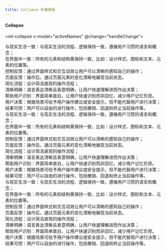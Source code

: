 ```yaml
---
title: Collapse 折叠面板
---
```


#### Collapse

<script>
  export default {
    data() {
      return {
        activeName: "1",
        activeNames: ['1']
      };
    },
    methods: {
      handleChange(val) {
        // console.log(val);
      }
    }
  }
</script>

<ml-collapse v-model="activeNames" @change="handleChange">
<ml-collapse-item title="一致性 Consistency" name="1">

<div>与现实生活一致：与现实生活的流程、逻辑保持一致，遵循用户习惯的语言和概念；</div>
<div>在界面中一致：所有的元素和结构需保持一致，比如：设计样式、图标和文本、元素的位置等。</div>
</ml-collapse-item>
<ml-collapse-item title="反馈 Feedback" name="2">
<div>控制反馈：通过界面样式和交互动效让用户可以清晰的感知自己的操作；</div>
<div>页面反馈：操作后，通过页面元素的变化清晰地展现当前状态。</div>
</ml-collapse-item>
<ml-collapse-item title="效率 Efficiency" name="3">
<div>简化流程：设计简洁直观的操作流程；</div>
<div>清晰明确：语言表达清晰且表意明确，让用户快速理解进而作出决策；</div>
<div>帮助用户识别：界面简单直白，让用户快速识别而非回忆，减少用户记忆负担。</div>
</ml-collapse-item>
<ml-collapse-item title="可控 Controllability" name="4">
<div>用户决策：根据场景可给予用户操作建议或安全提示，但不能代替用户进行决策；</div>
<div>结果可控：用户可以自由的进行操作，包括撤销、回退和终止当前操作等。</div>
</ml-collapse-item>
</ml-collapse>
<ml-collapse v-model="activeName" accordion>
  <ml-collapse-item title="一致性 Consistency" name="1">
    <div>与现实生活一致：与现实生活的流程、逻辑保持一致，遵循用户习惯的语言和概念；</div>
    <div>在界面中一致：所有的元素和结构需保持一致，比如：设计样式、图标和文本、元素的位置等。</div>
  </ml-collapse-item>
  <ml-collapse-item title="反馈 Feedback" name="2">
    <div>控制反馈：通过界面样式和交互动效让用户可以清晰的感知自己的操作；</div>
    <div>页面反馈：操作后，通过页面元素的变化清晰地展现当前状态。</div>
  </ml-collapse-item>
  <ml-collapse-item title="效率 Efficiency" name="3">
    <div>简化流程：设计简洁直观的操作流程；</div>
    <div>清晰明确：语言表达清晰且表意明确，让用户快速理解进而作出决策；</div>
    <div>帮助用户识别：界面简单直白，让用户快速识别而非回忆，减少用户记忆负担。</div>
  </ml-collapse-item>
  <ml-collapse-item title="可控 Controllability" name="4">
    <div>用户决策：根据场景可给予用户操作建议或安全提示，但不能代替用户进行决策；</div>
    <div>结果可控：用户可以自由的进行操作，包括撤销、回退和终止当前操作等。</div>
  </ml-collapse-item>
</ml-collapse>
<ml-collapse accordion>
  <ml-collapse-item>
    <template slot="title">
      一致性 Consistency<i class="header-icon ml-icon-info"></i>
    </template>
    <div>与现实生活一致：与现实生活的流程、逻辑保持一致，遵循用户习惯的语言和概念；</div>
    <div>在界面中一致：所有的元素和结构需保持一致，比如：设计样式、图标和文本、元素的位置等。</div>
  </ml-collapse-item>
  <ml-collapse-item title="反馈 Feedback">
    <div>控制反馈：通过界面样式和交互动效让用户可以清晰的感知自己的操作；</div>
    <div>页面反馈：操作后，通过页面元素的变化清晰地展现当前状态。</div>
  </ml-collapse-item>
  <ml-collapse-item title="效率 Efficiency">
    <div>简化流程：设计简洁直观的操作流程；</div>
    <div>清晰明确：语言表达清晰且表意明确，让用户快速理解进而作出决策；</div>
    <div>帮助用户识别：界面简单直白，让用户快速识别而非回忆，减少用户记忆负担。</div>
  </ml-collapse-item>
  <ml-collapse-item title="可控 Controllability">
    <div>用户决策：根据场景可给予用户操作建议或安全提示，但不能代替用户进行决策；</div>
    <div>结果可控：用户可以自由的进行操作，包括撤销、回退和终止当前操作等。</div>
  </ml-collapse-item>
</ml-collapse>
